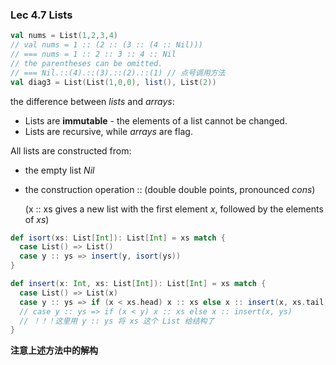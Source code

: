 ### Lec 4.7 Lists

```scala
val nums = List(1,2,3,4) 
// val nums = 1 :: (2 :: (3 :: (4 :: Nil)))
// === nums = 1 :: 2 :: 3 :: 4 :: Nil
// the parentheses can be omitted.
// === Nil.::(4).::(3).::(2).::(1) // 点号调用方法
val diag3 = List(List(1,0,0), list(), List(2))
```

the difference between *lists* and *arrays*:

- Lists are **immutable** - the elements of a list cannot be changed.
- Lists are recursive, while *arrays* are flag.



All lists are constructed from:

- the empty list *Nil* 

- the construction operation :: (double double points, pronounced *cons*)

  (x :: xs gives a new list with the first element *x*, followed by the elements of *xs*)



```scala
def isort(xs: List[Int]): List[Int] = xs match {
  case List() => List()
  case y :: ys => insert(y, isort(ys))
}

def insert(x: Int, xs: List[Int]): List[Int] = xs match {
  case List() => List(x)
  case y :: ys => if (x < xs.head) x :: xs else x :: insert(x, xs.tail)
  // case y :: ys => if (x < y) x :: xs else x :: insert(x, ys)
  // ！！！这里用 y :: ys 将 xs 这个 List 给结构了
}
```

**注意上述方法中的解构**